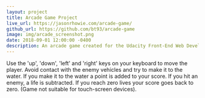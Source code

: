 ```yaml
---
layout: project
title: Arcade Game Project
live_url: https://jasonrhowie.com/arcade-game/
github_url: https://github.com/bt93/arcade-game
image: img/arcade_screenshot.png
date: 2018-09-01 12:00:00 -0400
description: An arcade game created for the Udacity Front-End Web Development Nanodegree.
---
```

Use the 'up', 'down', 'left' and 'right' keys on your keyboard to move the player. Avoid contact with the enemy vehicles and try to make it to the water. If you make it to the water a point is added to your score. If you hit an enemy, a life is subtracted. If you reach zero lives your score goes back to zero. (Game not suitable for touch-screen devices).
